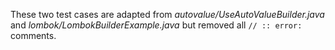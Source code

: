 These two test cases are adapted from _autovalue/UseAutoValueBuilder.java_ and _lombok/LombokBuilderExample.java_
but removed all `// :: error:` comments.
